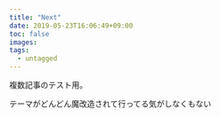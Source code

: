 ```yaml
---
title: "Next"
date: 2019-05-23T16:06:49+09:00
toc: false
images:
tags: 
  - untagged
---
```

複数記事のテスト用。

テーマがどんどん魔改造されて行ってる気がしなくもない
